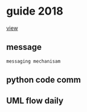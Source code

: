 # guide 2018 
[view](say_o_png.png)

## message
```
messaging mechanisam

```

## python code comm
## UML flow daily

